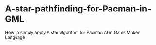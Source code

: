 # A-star-pathfinding-for-Pacman-in-GML
How to simply apply A star algorithm for Pacman AI in Game Maker Language 

